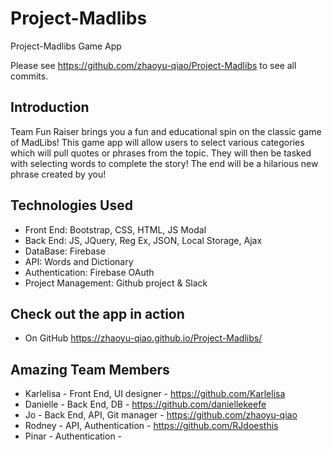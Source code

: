 # Project-Madlibs
Project-Madlibs Game App

Please see https://github.com/zhaoyu-qiao/Project-Madlibs to see all commits.

## Introduction

Team Fun Raiser brings you a fun and educational spin on the classic game of MadLibs!
This game app will allow users to select various categories which will pull quotes or phrases from the topic. They will then be tasked with selecting words to complete the story! The end will be a hilarious new phrase created by you! 

## Technologies Used

- Front End: Bootstrap, CSS, HTML, JS Modal
- Back End: JS, JQuery, Reg Ex, JSON, Local Storage, Ajax
- DataBase: Firebase
- API: Words and Dictionary
- Authentication: Firebase OAuth
- Project Management: Github project & Slack

## Check out the app in action

- On GitHub
  https://zhaoyu-qiao.github.io/Project-Madlibs/


## Amazing Team Members

- Karlelisa - Front End, UI designer - https://github.com/Karlelisa
- Danielle - Back End, DB - https://github.com/daniellekeefe
- Jo - Back End, API, Git manager - https://github.com/zhaoyu-qiao
- Rodney - API, Authentication - https://github.com/RJdoesthis
- Pinar - Authentication -
